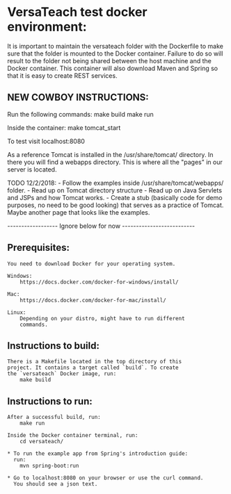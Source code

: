 # VersaTeach test docker environment:

It is important to maintain the versateach folder with the
Dockerfile to make sure that the folder is mounted to the
Docker container. Failure to do so will result to the folder
not being shared between the host machine and the Docker
container. This container will also download Maven and Spring
so that it is easy to create REST services.

## NEW COWBOY INSTRUCTIONS:

Run the following commands:
    make build
    make run

Inside the container:
    make tomcat_start

To test visit localhost:8080

As a reference Tomcat is installed in the /usr/share/tomcat/
directory. In there you will find a webapps directory. This
is where all the "pages" in our server is located. 

TODO 12/2/2018:
    - Follow the examples inside /usr/share/tomcat/webapps/ 
      folder.
    - Read up on Tomcat directory structure
    - Read up on Java Servlets and JSPs and how Tomcat
      works.
    - Create a stub (basically code for demo purposes, no need
      to be good looking) that serves as a practice of Tomcat.
      Maybe another page that looks like the examples.

------------------ Ignore below for now --------------------------

## Prerequisites:
    You need to download Docker for your operating system.

    Windows:
        https://docs.docker.com/docker-for-windows/install/

    Mac:
        https://docs.docker.com/docker-for-mac/install/

    Linux:
        Depending on your distro, might have to run different
        commands.

## Instructions to build:
    There is a Makefile located in the top directory of this
    project. It contains a target called `build`. To create
    the `versateach` Docker image, run:
        make build

## Instructions to run:
    After a successful build, run:
        make run

    Inside the Docker container terminal, run:
        cd versateach/

    * To run the example app from Spring's introduction guide:
      run:
        mvn spring-boot:run

    * Go to localhost:8080 on your browser or use the curl command.
      You should see a json text.